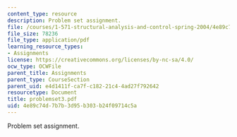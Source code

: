 ```yaml
---
content_type: resource
description: Problem set assignment.
file: /courses/1-571-structural-analysis-and-control-spring-2004/4e89c74d7b7b3d95b303b24f09714c5a_problemset3.pdf
file_size: 78236
file_type: application/pdf
learning_resource_types:
- Assignments
license: https://creativecommons.org/licenses/by-nc-sa/4.0/
ocw_type: OCWFile
parent_title: Assignments
parent_type: CourseSection
parent_uid: e4d1411f-ca7f-c182-21c4-4ad27f792642
resourcetype: Document
title: problemset3.pdf
uid: 4e89c74d-7b7b-3d95-b303-b24f09714c5a
---
```

Problem set assignment.